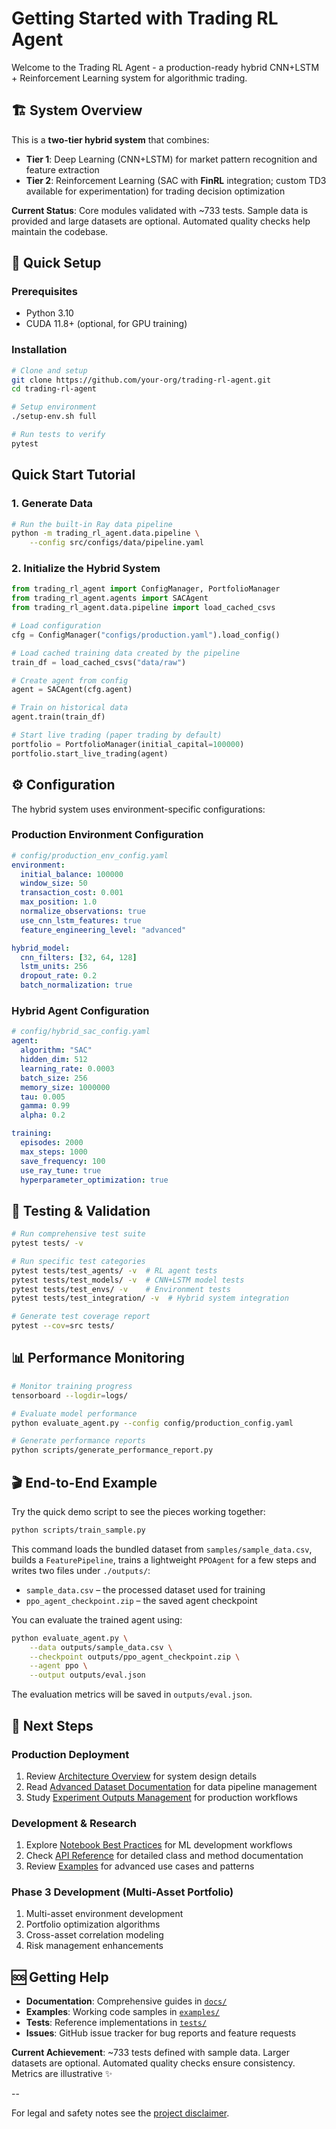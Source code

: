 # Getting Started with Trading RL Agent

Welcome to the Trading RL Agent - a production-ready hybrid CNN+LSTM + Reinforcement Learning system for algorithmic trading.

## 🏗️ System Overview

This is a **two-tier hybrid system** that combines:

- **Tier 1**: Deep Learning (CNN+LSTM) for market pattern recognition and feature extraction
- **Tier 2**: Reinforcement Learning (SAC with **FinRL** integration; custom TD3 available for experimentation) for trading decision optimization

**Current Status**: Core modules validated with ~733 tests. Sample data is provided and large datasets are optional. Automated quality checks help maintain the codebase.

## 🚀 Quick Setup

### Prerequisites

- Python 3.10
- CUDA 11.8+ (optional, for GPU training)

### Installation

```bash
# Clone and setup
git clone https://github.com/your-org/trading-rl-agent.git
cd trading-rl-agent

# Setup environment
./setup-env.sh full

# Run tests to verify
pytest
```

## Quick Start Tutorial

### 1. Generate Data

```bash
# Run the built-in Ray data pipeline
python -m trading_rl_agent.data.pipeline \
    --config src/configs/data/pipeline.yaml
```

### 2. Initialize the Hybrid System

```python
from trading_rl_agent import ConfigManager, PortfolioManager
from trading_rl_agent.agents import SACAgent
from trading_rl_agent.data.pipeline import load_cached_csvs

# Load configuration
cfg = ConfigManager("configs/production.yaml").load_config()

# Load cached training data created by the pipeline
train_df = load_cached_csvs("data/raw")

# Create agent from config
agent = SACAgent(cfg.agent)

# Train on historical data
agent.train(train_df)

# Start live trading (paper trading by default)
portfolio = PortfolioManager(initial_capital=100000)
portfolio.start_live_trading(agent)
```

## ⚙️ Configuration

The hybrid system uses environment-specific configurations:

### Production Environment Configuration

```yaml
# config/production_env_config.yaml
environment:
  initial_balance: 100000
  window_size: 50
  transaction_cost: 0.001
  max_position: 1.0
  normalize_observations: true
  use_cnn_lstm_features: true
  feature_engineering_level: "advanced"

hybrid_model:
  cnn_filters: [32, 64, 128]
  lstm_units: 256
  dropout_rate: 0.2
  batch_normalization: true
```

### Hybrid Agent Configuration

```yaml
# config/hybrid_sac_config.yaml
agent:
  algorithm: "SAC"
  hidden_dim: 512
  learning_rate: 0.0003
  batch_size: 256
  memory_size: 1000000
  tau: 0.005
  gamma: 0.99
  alpha: 0.2

training:
  episodes: 2000
  max_steps: 1000
  save_frequency: 100
  use_ray_tune: true
  hyperparameter_optimization: true
```

## 🧪 Testing & Validation

```bash
# Run comprehensive test suite
pytest tests/ -v

# Run specific test categories
pytest tests/test_agents/ -v  # RL agent tests
pytest tests/test_models/ -v  # CNN+LSTM model tests
pytest tests/test_envs/ -v    # Environment tests
pytest tests/test_integration/ -v  # Hybrid system integration

# Generate test coverage report
pytest --cov=src tests/
```

## 📊 Performance Monitoring

```bash
# Monitor training progress
tensorboard --logdir=logs/

# Evaluate model performance
python evaluate_agent.py --config config/production_config.yaml

# Generate performance reports
python scripts/generate_performance_report.py
```

## 🎬 End-to-End Example

Try the quick demo script to see the pieces working together:

```bash
python scripts/train_sample.py
```

This command loads the bundled dataset from `samples/sample_data.csv`, builds a
`FeaturePipeline`, trains a lightweight `PPOAgent` for a few steps and writes two
files under `./outputs/`:

- `sample_data.csv` – the processed dataset used for training
- `ppo_agent_checkpoint.zip` – the saved agent checkpoint

You can evaluate the trained agent using:

```bash
python evaluate_agent.py \
    --data outputs/sample_data.csv \
    --checkpoint outputs/ppo_agent_checkpoint.zip \
    --agent ppo \
    --output outputs/eval.json
```

The evaluation metrics will be saved in `outputs/eval.json`.

## 🔄 Next Steps

### Production Deployment

1. Review [Architecture Overview](ARCHITECTURE_OVERVIEW.md) for system design details
2. Read [Advanced Dataset Documentation](ADVANCED_DATASET_DOCUMENTATION.md) for data pipeline management
3. Study [Experiment Outputs Management](EXPERIMENT_OUTPUTS_MANAGEMENT.md) for production workflows

### Development & Research

1. Explore [Notebook Best Practices](NOTEBOOK_BEST_PRACTICES.md) for ML development workflows
2. Check [API Reference](api_reference.md) for detailed class and method documentation
3. Review [Examples](examples.md) for advanced use cases and patterns

### Phase 3 Development (Multi-Asset Portfolio)

1. Multi-asset environment development
2. Portfolio optimization algorithms
3. Cross-asset correlation modeling
4. Risk management enhancements

## 🆘 Getting Help

- **Documentation**: Comprehensive guides in [`docs/`](.)
- **Examples**: Working code samples in [`examples/`](../examples/)
- **Tests**: Reference implementations in [`tests/`](../tests/)
- **Issues**: GitHub issue tracker for bug reports and feature requests

**Current Achievement**: ~733 tests defined with sample data. Larger datasets are optional. Automated quality checks ensure consistency. Metrics are illustrative ✨

--

For legal and safety notes see the [project disclaimer](disclaimer.md).
